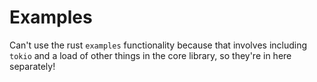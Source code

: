 # Examples

Can't use the rust `examples` functionality because that involves including `tokio` and a load of other things in the core library, so they're in here separately!
